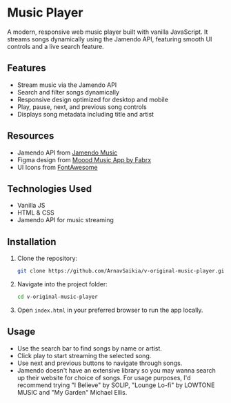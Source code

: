 # Music Player

A modern, responsive web music player built with vanilla JavaScript. It streams songs dynamically using the Jamendo API, featuring smooth UI controls and a live search feature.

## Features

- Stream music via the Jamendo API  
- Search and filter songs dynamically  
- Responsive design optimized for desktop and mobile  
- Play, pause, next, and previous song controls  
- Displays song metadata including title and artist  

## Resources

- Jamendo API from [Jamendo Music](https://www.jamendo.com/start)
- Figma design from [Moood Music App by Fabrx](https://www.figma.com/design/ViFfaMlmxAba5nBCE3D4yc/Moood-Music-App-UI-Kits--Community-?node-id=0-1&p=f&t=BXSzv7B1jOWsx3qM-0)
- UI Icons from [FontAwesome](https://fontawesome.com/)

## Technologies Used

- Vanilla JS 
- HTML & CSS  
- Jamendo API for music streaming 

## Installation

1. Clone the repository:  
   ```bash
   git clone https://github.com/ArnavSaikia/v-original-music-player.git
   ```
2. Navigate into the project folder:  
   ```bash
   cd v-original-music-player
   ```
3. Open `index.html` in your preferred browser to run the app locally.

## Usage

- Use the search bar to find songs by name or artist.  
- Click play to start streaming the selected song.  
- Use next and previous buttons to navigate through songs.  
- Jamendo doesn't have an extensive library so you may wanna search up their website for choice of songs. For usage purposes, I'd recommend trying "I Believe" by SOLIP, "Lounge Lo-fi" by LOWTONE MUSIC and "My Garden" Michael Ellis.


